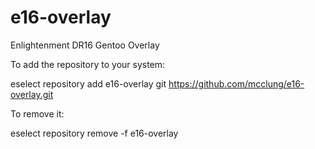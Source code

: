 # e16-overlay
Enlightenment DR16 Gentoo Overlay

To add the repository to your system:

eselect repository add e16-overlay git https://github.com/mcclung/e16-overlay.git

To remove it:

eselect repository remove -f e16-overlay
